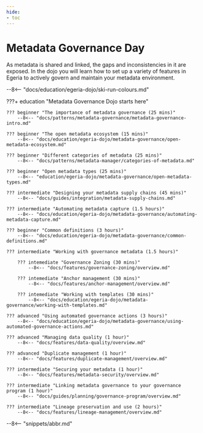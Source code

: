 ```yaml
---
hide:
- toc
---
```


<!-- SPDX-License-Identifier: CC-BY-4.0 -->
<!-- Copyright Contributors to the ODPi Egeria project 2020. -->

# Metadata Governance Day

As metadata is shared and linked, the gaps and inconsistencies in it are exposed.  In the dojo you will learn how to set up a variety of features in Egeria to actively govern and maintain your metadata environment.

--8<-- "docs/education/egeria-dojo/ski-run-colours.md"

???+ education "Metadata Governance Dojo starts here"

    ??? beginner "The importance of metadata governance (25 mins)"
        --8<-- "docs/patterns/metadata-governance/metadata-governance-intro.md"

    ??? beginner "The open metadata ecosystem (15 mins)"
        --8<-- "docs/education/egeria-dojo/metadata-governance/open-metadata-ecosystem.md"
        
    ??? beginner "Different categories of metadata (25 mins)"
        --8<-- "docs/patterns/metadata-manager/categories-of-metadata.md"

    ??? beginner "Open metadata types (25 mins)"
        --8<-- "education/egeria-dojo/metadata-governance/open-metadata-types.md"

    ??? intermediate "Designing your metadata supply chains (45 mins)"
        --8<-- "docs/guides/integration/metadata-supply-chains.md"

    ??? intermediate "Automating metadata capture (1.5 hours)"
        --8<-- "docs/education/egeria-dojo/metadata-governance/automating-metadata-capture.md"

    ??? beginner "Common definitions (3 hours)"
        --8<-- "docs/education/egeria-dojo/metadata-governance/common-definitions.md"

    ??? intermediate "Working with governance metadata (1.5 hours)"

        ??? intemediate "Governance Zoning (30 mins)"
            --8<-- "docs/features/governance-zoning/overview.md"

        ??? intemediate "Anchor management (30 mins)"
            --8<-- "docs/features/anchor-management/overview.md"

        ??? intemediate "Working with templates (30 mins)"
            --8<-- "docs/education/egeria-dojo/metadata-governance/working-with-templates.md"

    ??? advanced "Using automated governance actions (3 hours)"
        --8<-- "docs/education/egeria-dojo/metadata-governance/using-automated-governance-actions.md"

    ??? advanced "Managing data quality (1 hour)"
        --8<-- "docs/features/data-quality/overview.md"

    ??? advanced "Duplicate management (1 hour)"
        --8<-- "docs/features/duplicate-management/overview.md"

    ??? intermediate "Securing your metadata (1 hour)"
        --8<-- "docs/features/metadata-security/overview.md"

    ??? intermediate "Linking metadata governance to your governance program (1 hour)"
        --8<-- "docs/guides/planning/governance-program/overview.md"

    ??? intermediate "Lineage preservation and use (2 hours)"
        --8<-- "docs/features/lineage-management/overview.md"


--8<-- "snippets/abbr.md"